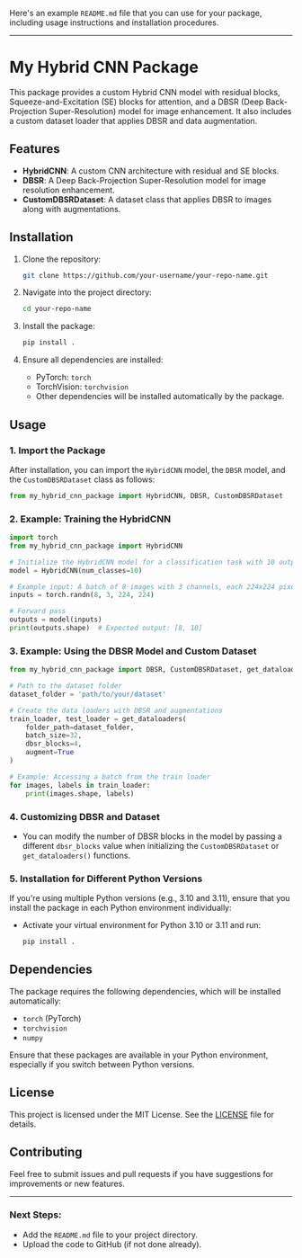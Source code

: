 Here's an example `README.md` file that you can use for your package, including usage instructions and installation procedures.

---

# My Hybrid CNN Package

This package provides a custom Hybrid CNN model with residual blocks, Squeeze-and-Excitation (SE) blocks for attention, and a DBSR (Deep Back-Projection Super-Resolution) model for image enhancement. It also includes a custom dataset loader that applies DBSR and data augmentation.

## Features

- **HybridCNN**: A custom CNN architecture with residual and SE blocks.
- **DBSR**: A Deep Back-Projection Super-Resolution model for image resolution enhancement.
- **CustomDBSRDataset**: A dataset class that applies DBSR to images along with augmentations.

## Installation

1. Clone the repository:
    ```bash
    git clone https://github.com/your-username/your-repo-name.git
    ```
    
2. Navigate into the project directory:
    ```bash
    cd your-repo-name
    ```
    
3. Install the package:
    ```bash
    pip install .
    ```

4. Ensure all dependencies are installed:
    - PyTorch: `torch`
    - TorchVision: `torchvision`
    - Other dependencies will be installed automatically by the package.

## Usage

### 1. Import the Package

After installation, you can import the `HybridCNN` model, the `DBSR` model, and the `CustomDBSRDataset` class as follows:

```python
from my_hybrid_cnn_package import HybridCNN, DBSR, CustomDBSRDataset
```

### 2. Example: Training the HybridCNN

```python
import torch
from my_hybrid_cnn_package import HybridCNN

# Initialize the HybridCNN model for a classification task with 10 output classes
model = HybridCNN(num_classes=10)

# Example input: A batch of 8 images with 3 channels, each 224x224 pixels
inputs = torch.randn(8, 3, 224, 224)

# Forward pass
outputs = model(inputs)
print(outputs.shape)  # Expected output: [8, 10]
```

### 3. Example: Using the DBSR Model and Custom Dataset

```python
from my_hybrid_cnn_package import DBSR, CustomDBSRDataset, get_dataloaders

# Path to the dataset folder
dataset_folder = 'path/to/your/dataset'

# Create the data loaders with DBSR and augmentations
train_loader, test_loader = get_dataloaders(
    folder_path=dataset_folder, 
    batch_size=32, 
    dbsr_blocks=4, 
    augment=True
)

# Example: Accessing a batch from the train loader
for images, labels in train_loader:
    print(images.shape, labels)
```

### 4. Customizing DBSR and Dataset

- You can modify the number of DBSR blocks in the model by passing a different `dbsr_blocks` value when initializing the `CustomDBSRDataset` or `get_dataloaders()` functions.

### 5. Installation for Different Python Versions

If you're using multiple Python versions (e.g., 3.10 and 3.11), ensure that you install the package in each Python environment individually:

- Activate your virtual environment for Python 3.10 or 3.11 and run:
    ```bash
    pip install .
    ```

## Dependencies

The package requires the following dependencies, which will be installed automatically:

- `torch` (PyTorch)
- `torchvision`
- `numpy`

Ensure that these packages are available in your Python environment, especially if you switch between Python versions.

## License

This project is licensed under the MIT License. See the [LICENSE](LICENSE) file for details.

## Contributing

Feel free to submit issues and pull requests if you have suggestions for improvements or new features.

---

### Next Steps:
- Add the `README.md` file to your project directory.
- Upload the code to GitHub (if not done already).

